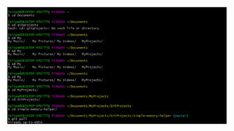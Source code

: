 ![Postman](https://github.com/P-e-t-e-r-Parker/Terminal_linux_and_GitBash/blob/main/acces/Logo.png)
